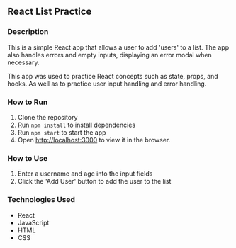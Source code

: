 ## React List Practice

### Description
This is a simple React app that allows a user to add 'users' to a list. The app also handles errors and empty inputs, displaying an error modal when necessary.

This app was used to practice React concepts such as state, props, and hooks. As well as to practice user input handling and error handling.

### How to Run
1. Clone the repository
2. Run `npm install` to install dependencies
3. Run `npm start` to start the app
4. Open [http://localhost:3000](http://localhost:3000) to view it in the browser.


### How to Use
1. Enter a username and age into the input fields
2. Click the 'Add User' button to add the user to the list

### Technologies Used
- React
- JavaScript
- HTML
- CSS

